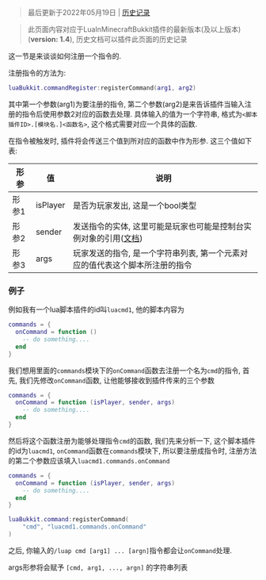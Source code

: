 >最后更新于2022年05月19日 | [历史记录](https://github.com/SmileYik/MyBlog/commits/master/blogs/other/markdowns/Minecraft/LuaInMinecraftBukkit/RegisterCommand.md)

>此页面内容对应于LuaInMinecraftBukkit插件的最新版本(及以上版本)(**version: 1.4**), 历史文档可以插件此页面的历史记录

这一节是来谈谈如何注册一个指令的.

注册指令的方法为:

```lua
luaBukkit.commandRegister:registerCommand(arg1, arg2)
```

其中第一个参数(arg1)为要注册的指令, 第二个参数(arg2)是来告诉插件当输入注册的指令后使用参数2对应的函数去处理. 具体输入的值为一个字符串, 格式为`<脚本插件ID>.[模块名.]<函数名>`, 这个格式需要对应一个具体的函数.

在指令被触发时, 插件将会传送三个值到所对应的函数中作为形参. 这三个值如下表:

|形参|值|说明|
|-|-|-|
|形参1|isPlayer|是否为玩家发出, 这是一个bool类型|
|形参2|sender|发送指令的实体, 这里可能是玩家也可能是控制台实例对象的引用([文档](https://bukkit.windit.net/javadoc/org/bukkit/command/CommandSender.html))|
|形参3|args|玩家发送的指令, 是一个字符串列表, 第一个元素对应的值代表这个脚本所注册的指令|

### 例子

例如我有一个lua脚本插件的id叫`luacmd1`, 他的脚本内容为

```lua
commands = {
  onCommand = function ()
    -- do something....
  end
}
```

我们想用里面的`commands`模块下的`onCommand`函数去注册一个名为`cmd`的指令, 首先, 我们先修改`onCommand`函数, 让他能够接收到插件传来的三个参数

```lua
commands = {
  onCommand = function (isPlayer, sender, args)
    -- do something....
  end
}
```

然后将这个函数注册为能够处理指令`cmd`的函数, 我们先来分析一下, 这个脚本插件的id为`luacmd1`, `onCommand`函数在`commands`模块下, 所以要注册成指令时, 注册方法的第二个参数应该填入`luacmd1.commands.onCommand`

```lua
commands = {
  onCommand = function (isPlayer, sender, args)
    -- do something....
  end
}

luaBukkit.command:registerCommand(
    "cmd", "luacmd1.commands.onCommand"
)
```

之后, 你输入的`/luap cmd [arg1] ... [argn]`指令都会让`onCommand`处理.

args形参将会赋予 `[cmd, arg1, ..., argn]` 的字符串列表
